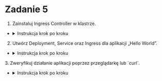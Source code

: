 # Zadanie 5

1. Zainstaluj Ingress Controller w klastrze.
- <details>
  <summary>Instrukcja krok po kroku</summary>

    - Zainstaluj Ingress Controller (np. NGINX):
    ```bash
    kubectl apply -f https://raw.githubusercontent.com/kubernetes/ingress-nginx/main/deploy/static/provider/cloud/deploy.yaml
    ```

    - Sprawdź status kontrolera:
    ```bash
    kubectl get pods -n ingress-nginx
    ```

    - Zweryfikuj dostępność usług Ingress:
    ```bash
    kubectl get svc -n ingress-nginx
    ```
</details>

2. Utwórz Deployment, Service oraz Ingress dla aplikacji „Hello World”.
- <details>
  <summary>Instrukcja krok po kroku</summary>

    - Utwórz plik `deployment.yaml`:
        ```yaml
        apiVersion: apps/v1
        kind: Deployment
        metadata:
            name: hello-world
        spec:
            replicas: 2
            selector:
            matchLabels:
                app: hello-world
            template:
            metadata:
                labels:
                app: hello-world
            spec:
                containers:
                - name: hello-world
                image: hashicorp/http-echo
                args:
                - "-text=Hello, World!"
        ```

        ```bash
        kubectl apply -f deployment.yaml
        ```

    - Utwórz plik `service.yaml`:
        ```yaml
        apiVersion: v1
        kind: Service
        metadata:
            name: hello-world-service
        spec:
            selector:
                app: hello-world
            ports:
            - protocol: TCP
                port: 80
                targetPort: 5678
        ```

        ```bash
        kubectl apply -f service.yaml
        ```

    - Utwórz plik `ingress.yaml`:
        ```yaml
        apiVersion: networking.k8s.io/v1
        kind: Ingress
        metadata:
          name: hello-world-ingress
        spec:
          rules:
            - host: hello.local
              http:
                paths:
                - path: /
                  pathType: Prefix
                  backend:
                    service: 
                      name: hello-world-service
                      port:
                        number: 80
        ```

        ```bash
        kubectl apply -f ingress.yaml
        ```
</details>
3. Zweryfikuj działanie aplikacji poprzez przeglądarkę lub `curl`.

- <details>
  <summary>Instrukcja krok po kroku</summary>


  - Zaktualizuj `/etc/hosts` na maszynie lokalnej, dodaj wpis, aby zmapować `hello.local` na adres IP Load Balancera:
    ```bash
    echo "127.0.0.1 hello.local" | sudo tee -a /etc/hosts
    ```

  - Zweryfikuj działanie Ingress:
    - Otwórz przeglądarkę i przejdź do `http://hello.local`.
    - Lub użyj `curl`:
        ```bash
        curl http://hello.local
        ```
</details>
